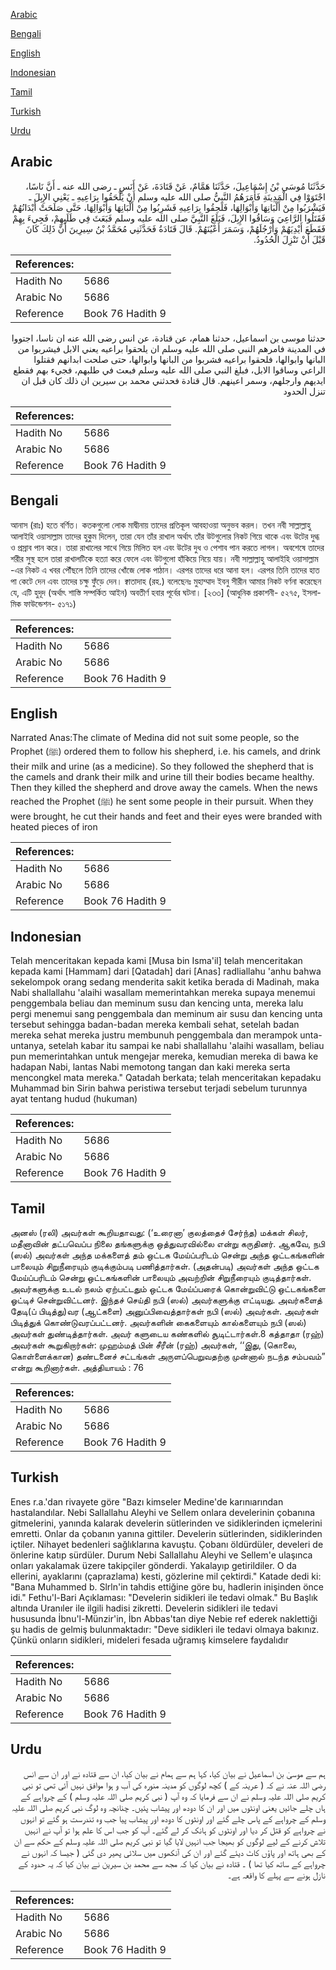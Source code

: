 [Arabic](#arabic)

[Bengali](#bengali)

[English](#english)

[Indonesian](#indonesian)

[Tamil](#tamil)

[Turkish](#turkish)

[Urdu](#urdu)

## Arabic


<div dir="rtl" lang="ar" style={{fontSize:'larger',backgroundColor:'#f8f9fa',padding:20}}>
حَدَّثَنَا مُوسَى بْنُ إِسْمَاعِيلَ، حَدَّثَنَا هَمَّامٌ، عَنْ قَتَادَةَ، عَنْ أَنَسٍ ـ رضى الله عنه ـ أَنَّ نَاسًا، اجْتَوَوْا فِي الْمَدِينَةِ فَأَمَرَهُمُ النَّبِيُّ صلى الله عليه وسلم أَنْ يَلْحَقُوا بِرَاعِيهِ ـ يَعْنِي الإِبِلَ ـ فَيَشْرَبُوا مِنْ أَلْبَانِهَا وَأَبْوَالِهَا، فَلَحِقُوا بِرَاعِيهِ فَشَرِبُوا مِنْ أَلْبَانِهَا وَأَبْوَالِهَا، حَتَّى صَلَحَتْ أَبْدَانُهُمْ فَقَتَلُوا الرَّاعِيَ وَسَاقُوا الإِبِلَ، فَبَلَغَ النَّبِيَّ صلى الله عليه وسلم فَبَعَثَ فِي طَلَبِهِمْ، فَجِيءَ بِهِمْ فَقَطَعَ أَيْدِيَهُمْ وَأَرْجُلَهُمْ، وَسَمَرَ أَعْيُنَهُمْ‏.‏ قَالَ قَتَادَةُ فَحَدَّثَنِي مُحَمَّدُ بْنُ سِيرِينَ أَنَّ ذَلِكَ كَانَ قَبْلَ أَنْ تَنْزِلَ الْحُدُودُ‏.‏
</div>
<div style={{backgroundColor:'#f8f9fa',padding:20, marginBottom: 10}}><table> <thead> <tr> <th>References:</th> <th></th> </tr> </thead> <tbody><tr><td>Hadith No</td><td>5686</td></tr><tr><td>Arabic No</td><td>5686</td></tr><tr><td>Reference</td><td>Book 76 Hadith 9</td></tr></tbody></table></div>


<div dir="rtl" lang="ar" style={{fontSize:'larger',backgroundColor:'#f8f9fa',padding:20}}>
حدثنا موسى بن اسماعيل، حدثنا همام، عن قتادة، عن انس رضى الله عنه ان ناسا، اجتووا في المدينة فامرهم النبي صلى الله عليه وسلم ان يلحقوا براعيه يعني الابل فيشربوا من البانها وابوالها، فلحقوا براعيه فشربوا من البانها وابوالها، حتى صلحت ابدانهم فقتلوا الراعي وساقوا الابل، فبلغ النبي صلى الله عليه وسلم فبعث في طلبهم، فجيء بهم فقطع ايديهم وارجلهم، وسمر اعينهم. قال قتادة فحدثني محمد بن سيرين ان ذلك كان قبل ان تنزل الحدود
</div>
<div style={{backgroundColor:'#f8f9fa',padding:20, marginBottom: 10}}><table> <thead> <tr> <th>References:</th> <th></th> </tr> </thead> <tbody><tr><td>Hadith No</td><td>5686</td></tr><tr><td>Arabic No</td><td>5686</td></tr><tr><td>Reference</td><td>Book 76 Hadith 9</td></tr></tbody></table></div>

## Bengali


<div dir="ltr" lang="bn" style={{fontSize:'larger',backgroundColor:'#f8f9fa',padding:20}}>
আনাস (রাঃ) হতে বর্ণিত। কতকগুলো লোক মাদ্বীনায় তাদের প্রতিকূল আবহাওয়া অনুভব করল। তখন নবী সাল্লাল্লাহু আলাইহি ওয়াসাল্লাম তাদের হুকুম দিলেন, তারা যেন তাঁর রাখাল অর্থাৎ তাঁর উটগুলোর নিকট গিয়ে থাকে এবং উটের দুগ্ধ ও প্রস্রাব পান করে। তারা রাখালের সাথে গিয়ে মিলিত হল এবং উটের দুধ ও পেশাব পান করতে লাগল। অবশেষে তাদের শরীর সুস্থ হলে তারা রাখালটিকে হত্যা করে ফেলে এবং উটগুলো হাঁকিয়ে নিয়ে যায়। নবী সাল্লাল্লাহু আলাইহি ওয়াসাল্লাম -এর নিকট এ খবর পৌঁছলে তিনি তাদের খোঁজে লোক পাঠান। এরপর তাদের ধরে আনা হল। এরপর তিনি তাদের হাত পা কেটে দেন এবং তাদের চক্ষু ফুঁড়ে দেন। ক্বাতাদাহ (রহ.) বলেছেনঃ মুহাম্মাদ ইবনু সীরীন আমার নিকট বর্ণনা করেছেন যে, এটি হুদূদ (অর্থাৎ শাস্তি সম্পর্কিত আইন) অবতীর্ণ হবার পূর্বের ঘটনা। [২৩৩] (আধুনিক প্রকাশনী- ৫২৭৫, ইসলামিক ফাউন্ডেশন- ৫১৭১)
</div>
<div style={{backgroundColor:'#f8f9fa',padding:20, marginBottom: 10}}><table> <thead> <tr> <th>References:</th> <th></th> </tr> </thead> <tbody><tr><td>Hadith No</td><td>5686</td></tr><tr><td>Arabic No</td><td>5686</td></tr><tr><td>Reference</td><td>Book 76 Hadith 9</td></tr></tbody></table></div>

## English


<div dir="ltr" lang="en" style={{fontSize:'larger',backgroundColor:'#f8f9fa',padding:20}}>
Narrated Anas:The climate of Medina did not suit some people, so the Prophet (ﷺ) ordered them to follow his shepherd, i.e. his camels, and drink their milk and urine (as a medicine). So they followed the shepherd that is the camels and drank their milk and urine till their bodies became healthy. Then they killed the shepherd and drove away the camels. When the news reached the Prophet (ﷺ) he sent some people in their pursuit. When they were brought, he cut their hands and feet and their eyes were branded with heated pieces of iron
</div>
<div style={{backgroundColor:'#f8f9fa',padding:20, marginBottom: 10}}><table> <thead> <tr> <th>References:</th> <th></th> </tr> </thead> <tbody><tr><td>Hadith No</td><td>5686</td></tr><tr><td>Arabic No</td><td>5686</td></tr><tr><td>Reference</td><td>Book 76 Hadith 9</td></tr></tbody></table></div>

## Indonesian


<div dir="ltr" lang="id" style={{fontSize:'larger',backgroundColor:'#f8f9fa',padding:20}}>
Telah menceritakan kepada kami [Musa bin Isma'il] telah menceritakan kepada kami [Hammam] dari [Qatadah] dari [Anas] radliallahu 'anhu bahwa sekelompok orang sedang menderita sakit ketika berada di Madinah, maka Nabi shallallahu 'alaihi wasallam memerintahkan mereka supaya menemui penggembala beliau dan meminum susu dan kencing unta, mereka lalu pergi menemui sang penggembala dan meminum air susu dan kencing unta tersebut sehingga badan-badan mereka kembali sehat, setelah badan mereka sehat mereka justru membunuh penggembala dan merampok unta-untanya, setelah kabar itu sampai ke nabi shallallahu 'alaihi wasallam, beliau pun memerintahkan untuk mengejar mereka, kemudian mereka di bawa ke hadapan Nabi, lantas Nabi memotong tangan dan kaki mereka serta mencongkel mata mereka." Qatadah berkata; telah menceritakan kepadaku Muhammad bin Sirin bahwa peristiwa tersebut terjadi sebelum turunnya ayat tentang hudud (hukuman)
</div>
<div style={{backgroundColor:'#f8f9fa',padding:20, marginBottom: 10}}><table> <thead> <tr> <th>References:</th> <th></th> </tr> </thead> <tbody><tr><td>Hadith No</td><td>5686</td></tr><tr><td>Arabic No</td><td>5686</td></tr><tr><td>Reference</td><td>Book 76 Hadith 9</td></tr></tbody></table></div>

## Tamil


<div dir="ltr" lang="ta" style={{fontSize:'larger',backgroundColor:'#f8f9fa',padding:20}}>
அனஸ் (ரலி) அவர்கள் கூறியதாவது: (‘உரைனா’ குலத்தைச் சேர்ந்த) மக்கள் சிலர், மதீனாவின் தட்பவெப்ப நிலை தங்களுக்கு ஒத்துவரவில்லை என்று கருதினர். ஆகவே, நபி (ஸல்) அவர்கள் அந்த மக்களைத் தம் ஒட்டக மேய்ப்பரிடம் சென்று அந்த ஒட்டகங்களின் பாலையும் சிறுநீரையும் குடிக்கும்படி பணித்தார்கள். (அதன்படி) அவர்கள் அந்த ஒட்டக மேய்ப்பரிடம் சென்று ஒட்டகங்களின் பாலையும் அவற்றின் சிறுநீரையும் குடித்தார்கள். அவர்களுக்கு உடல் நலம் ஏற்பட்டதும் ஒட்டக மேய்ப்பரைக் கொன்றுவிட்டு ஒட்டகங்களை ஓட்டிச் சென்றுவிட்டனர். இந்தச் செய்தி நபி (ஸல்) அவர்களுக்கு எட்டியது. அவர்களைத் தேடி(ப் பிடித்து)வர (ஆட்களை) அனுப்பிவைத்தார்கள் நபி (ஸல்) அவர்கள். அவர்கள் பிடித்துக் கொண்டுவரப்பட்டனர். அவர்களின் கைகளையும் கால்களையும் நபி (ஸல்) அவர்கள் துண்டித்தார்கள். அவர் களுடைய கண்களில் சூடிட்டார்கள்.8 கத்தாதா (ரஹ்) அவர்கள் கூறுகிறார்கள்: முஹம்மத் பின் சீரீன் (ரஹ்) அவர்கள், ‘‘இது, (கொலை, கொள்ளைக்கான) தண்டனைச் சட்டங்கள் அருளப்பெறுவதற்கு முன்னால் நடந்த சம்பவம்” என்று கூறினார்கள். அத்தியாயம் : 76
</div>
<div style={{backgroundColor:'#f8f9fa',padding:20, marginBottom: 10}}><table> <thead> <tr> <th>References:</th> <th></th> </tr> </thead> <tbody><tr><td>Hadith No</td><td>5686</td></tr><tr><td>Arabic No</td><td>5686</td></tr><tr><td>Reference</td><td>Book 76 Hadith 9</td></tr></tbody></table></div>

## Turkish


<div dir="ltr" lang="tr" style={{fontSize:'larger',backgroundColor:'#f8f9fa',padding:20}}>
Enes r.a.'dan rivayete göre "Bazı kimseler Medine'de karınıarından hastalandılar. Nebi Sallallahu Aleyhi ve Sellem onlara develerinin çobanına gitmelerini, yanında kalarak develerin sütlerinden ve sidiklerinden içmelerini emretti. Onlar da çobanın yanına gittiler. Develerin sütlerinden, sidiklerinden içtiler. Nihayet bedenleri sağlıklarına kavuştu. Çobanı öldürdüler, develeri de önlerine katıp sürdüler. Durum Nebi Sallallahu Aleyhi ve Sellem'e ulaşınca onları yakalamak üzere takipçiler gönderdi. Yakalayıp getirildiler. O da ellerini, ayaklarını (çaprazlama) kesti, gözlerine mil çektirdi." Katade dedi ki: "Bana Muhammed b. Slrln'in tahdis ettiğine göre bu, hadlerin inişinden önce idi." Fethu'l-Bari Açıklaması: "Develerin sidikleri ile tedavi olmak." Bu Başlık altında Uranıler ile ilgili hadisi zikretti. Develerin sidikleri ile tedavi hususunda İbnu'l-Münzir'in, İbn Abbas'tan diye Nebie ref ederek naklettiği şu hadis de gelmiş bulunmaktadır: "Deve sidikleri ile tedavi olmaya bakınız. Çünkü onların sidikleri, mideleri fesada uğramış kimselere faydalıdır
</div>
<div style={{backgroundColor:'#f8f9fa',padding:20, marginBottom: 10}}><table> <thead> <tr> <th>References:</th> <th></th> </tr> </thead> <tbody><tr><td>Hadith No</td><td>5686</td></tr><tr><td>Arabic No</td><td>5686</td></tr><tr><td>Reference</td><td>Book 76 Hadith 9</td></tr></tbody></table></div>

## Urdu


<div dir="rtl" lang="ur" style={{fontSize:'larger',backgroundColor:'#f8f9fa',padding:20}}>
ہم سے موسیٰ بن اسماعیل نے بیان کیا، کہا ہم سے ہمام نے بیان کیا، ان سے قتادہ نے اور ان سے انس رضی اللہ عنہ نے کہ ( عرینہ کے ) کچھ لوگوں کو مدینہ منورہ کی آب و ہوا موافق نہیں آئی تھی تو نبی کریم صلی اللہ علیہ وسلم نے ان سے فرمایا کہ وہ آپ ( نبی کریم صلی اللہ علیہ وسلم ) کے چرواہے کے ہاں چلے جائیں یعنی اونٹوں میں اور ان کا دودھ اور پیشاب پئیں۔ چنانچہ وہ لوگ نبی کریم صلی اللہ علیہ وسلم کے چرواہے کے پاس چلے گئے اور اونٹوں کا دودھ اور پیشاب پیا جب وہ تندرست ہو گئے تو انہوں نے چرواہے کو قتل کر دیا اور اونٹوں کو ہانک کر لے گئے۔ آپ کو جب اس کا علم ہوا تو آپ نے انہیں تلاش کرنے کے لیے لوگوں کو بھیجا جب انہیں لایا گیا تو نبی کریم صلی اللہ علیہ وسلم کے حکم سے ان کے بھی ہاتھ اور پاؤں کاٹ دیئے گئے اور ان کی آنکھوں میں سلائی پھیر دی گئی ( جیسا کہ انہوں نے چرواہے کے ساتھ کیا تھا ) ۔ قتادہ نے بیان کیا کہ مجھ سے محمد بن سیرین نے بیان کیا کہ یہ حدود کے نازل ہونے سے پہلے کا واقعہ ہے۔
</div>
<div style={{backgroundColor:'#f8f9fa',padding:20, marginBottom: 10}}><table> <thead> <tr> <th>References:</th> <th></th> </tr> </thead> <tbody><tr><td>Hadith No</td><td>5686</td></tr><tr><td>Arabic No</td><td>5686</td></tr><tr><td>Reference</td><td>Book 76 Hadith 9</td></tr></tbody></table></div>
